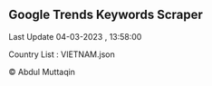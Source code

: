 

## Google Trends Keywords Scraper 
 
Last Update 04-03-2023 , 13:58:00

Country List :
VIETNAM.json



© Abdul Muttaqin 
